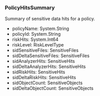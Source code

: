 ### PolicyHitsSummary
Summary of sensitive data hits for a policy.

- policyName: System.String
- policyId: System.String
- riskHits: System.Int64
- riskLevel: RiskLevelType
- sidSensitiveFiles: SensitiveFiles
- sidDeltaSensitiveFiles: SensitiveFiles
- sidAnalyzerHits: SensitiveHits
- sidDeltaAnalyzerHits: SensitiveHits
- sidRiskHits: SensitiveHits
- sidDeltaRiskHits: SensitiveHits
- sidObjectCount: SensitiveObjects
- sidDeltaObjectCount: SensitiveObjects
